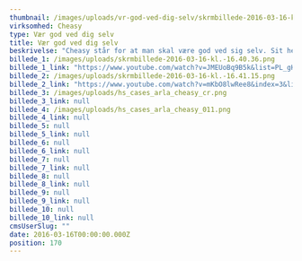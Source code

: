 ```yaml
---
thumbnail: /images/uploads/vr-god-ved-dig-selv/skrmbillede-2016-03-16-kl.-15.54.30.png
virksomhed: Cheasy
type: Vær god ved dig selv
title: Vær god ved dig selv
beskrivelse: "Cheasy står for at man skal være god ved sig selv. Sit hele selv. Naturligvis skal man spise sundt, træne sine mavemuskler, og cykle så meget som muligt. Og heldigvis passer Cheasy ind i en sund livsstil.\nMen man skal også huske at være go’ ved den del af sig selv, som skriger på det, der smager lidt syndigt. Den del, der mener, at kalorier bare er små skabninger, der bor inde i ens skab, og syr ens tøj lidt strammere om natten. Eller den del, der siger at is er fundamentet i madpyramiden. Cheasy har lavt fedtindhold og ingen tilsat sukker, men smager til gengæld af #CheatDay. Så heldigvis er der hjælp at hente, når du skal være god ved dig selv. \n\n"
billede_1: /images/uploads/skrmbillede-2016-03-16-kl.-16.40.36.png
billede_1_link: "https://www.youtube.com/watch?v=JMEUoBq9B5k&list=PL_gHF9vtwkV6npRpeipHaFwcFgOlJ_yFs&index=4"
billede_2: /images/uploads/skrmbillede-2016-03-16-kl.-16.41.15.png
billede_2_link: "https://www.youtube.com/watch?v=mKbO8lwRee8&index=3&list=PL_gHF9vtwkV6npRpeipHaFwcFgOlJ_yFs"
billede_3: /images/uploads/hs_cases_arla_cheasy_cr.png
billede_3_link: null
billede_4: /images/uploads/hs_cases_arla_cheasy_011.png
billede_4_link: null
billede_5: null
billede_5_link: null
billede_6: null
billede_6_link: null
billede_7: null
billede_7_link: null
billede_8: null
billede_8_link: null
billede_9: null
billede_9_link: null
billede_10: null
billede_10_link: null
cmsUserSlug: ""
date: 2016-03-16T00:00:00.000Z
position: 170
---
```


